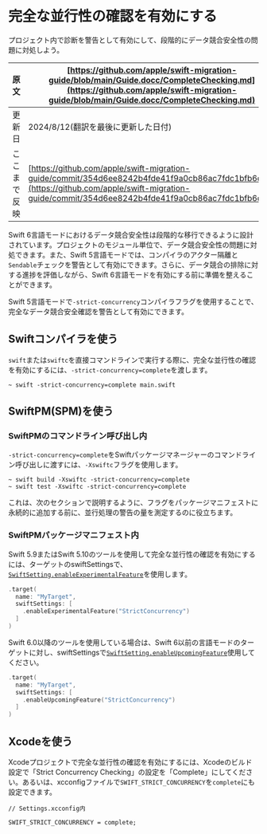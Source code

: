 # 完全な並行性の確認を有効にする

プロジェクト内で診断を警告として有効にして、段階的にデータ競合安全性の問題に対処しよう。

|原文|[https://github.com/apple/swift-migration-guide/blob/main/Guide.docc/CompleteChecking.md](https://github.com/apple/swift-migration-guide/blob/main/Guide.docc/CompleteChecking.md)|
|---|---|
|更新日|2024/8/12(翻訳を最後に更新した日付)|
|ここまで反映|[https://github.com/apple/swift-migration-guide/commit/354d6ee8242b4fde41f9a0cb86ac7fdc1bfb6d30](https://github.com/apple/swift-migration-guide/commit/354d6ee8242b4fde41f9a0cb86ac7fdc1bfb6d30)|

Swift 6言語モードにおけるデータ競合安全性は段階的な移行できるように設計されています。プロジェクトのモジュール単位で、データ競合安全性の問題に対処できます。また、Swift 5言語モードでは、コンパイラのアクター隔離と`Sendable`チェックを警告として有効にできます。さらに、データ競合の排除に対する進捗を評価しながら、Swift 6言語モードを有効にする前に準備を整えることができます。

Swift 5言語モードで`-strict-concurrency`コンパイラフラグを使用することで、完全なデータ競合安全確認を警告として有効にできます。

## Swiftコンパイラを使う

`swift`または`swiftc`を直接コマンドラインで実行する際に、完全な並行性の確認を有効にするには、`-strict-concurrency=complete`を渡します。

```
~ swift -strict-concurrency=complete main.swift
```

## SwiftPM(SPM)を使う

### SwiftPMのコマンドライン呼び出し内

`-strict-concurrency=complete`をSwiftパッケージマネージャーのコマンドライン呼び出しに渡すには、`-Xswiftc`フラグを使用します。

```
~ swift build -Xswiftc -strict-concurrency=complete
~ swift test -Xswiftc -strict-concurrency=complete
```

これは、次のセクションで説明するように、フラグをパッケージマニフェストに永続的に追加する前に、並行処理の警告の量を測定するのに役立ちます。

### SwiftPMパッケージマニフェスト内

Swift 5.9またはSwift 5.10のツールを使用して完全な並行性の確認を有効にするには、ターゲットのswiftSettingsで、[`SwiftSetting.enableExperimentalFeature`](https://developer.apple.com/documentation/packagedescription/swiftsetting/enableexperimentalfeature(_:_:))を使用します。

```swift
.target(
  name: "MyTarget",
  swiftSettings: [
    .enableExperimentalFeature("StrictConcurrency")
  ]
)
```

Swift 6.0以降のツールを使用している場合は、Swift 6以前の言語モードのターゲットに対し、swiftSettingsで[`SwiftSetting.enableUpcomingFeature`](https://developer.apple.com/documentation/packagedescription/swiftsetting/enableupcomingfeature(_:_:))使用してください。

```swift
.target(
  name: "MyTarget",
  swiftSettings: [
    .enableUpcomingFeature("StrictConcurrency")
  ]
)
```

## Xcodeを使う

Xcodeプロジェクトで完全な並行性の確認を有効にするには、Xcodeのビルド設定で「Strict Concurrency Checking」の設定を「Complete」にしてください。あるいは、xcconfigファイルで`SWIFT_STRICT_CONCURRENCY`を`complete`にも設定できます。

```
// Settings.xcconfig内

SWIFT_STRICT_CONCURRENCY = complete;
```
